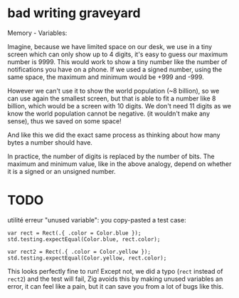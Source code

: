 # bad writing graveyard

Memory - Variables:

Imagine, because we have limited space on our desk, we use in a tiny screen
which can only show up to 4 digits, it's easy to guess our maximum number
is 9999. This would work to show a tiny number like the number of
notifications you have on a phone. If we used a signed number, using
the same space, the maximum and minimum would be +999 and -999.

However we can't use it to show the world population (\~8 billion),
so we can use again the smallest screen, but that is able to fit a number
like 8 billion, which would be a screen with 10 digits. We don't need 11
digits as we know the world population cannot be negative. (it wouldn't
make any sense), thus we saved on some space!

And like this we did the exact same process as thinking about how many bytes a
number should have.

In practice, the number of digits is replaced by the number of bits.
The maximum and minimum value, like in the above analogy, depend on
whether it is a signed or an unsigned number.

# TODO

utilité erreur "unused variable":
you copy-pasted a test case:

```zig
var rect = Rect(.{ .color = Color.blue });
std.testing.expectEqual(Color.blue, rect.color);

var rect2 = Rect(.{ .color = Color.yellow });
std.testing.expectEqual(Color.yellow, rect.color);
```

This looks perfectly fine to run! Except not, we did a typo (`rect` instead of `rect2`) and the test will fail,
Zig avoids this by making unused variables an error, it can feel like a pain, but it can save you from a lot of
bugs like this.